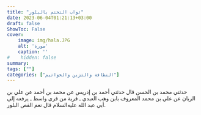 ```yaml
---
title: "ثواب التختم بالبلور"
date: 2023-06-04T01:21:13+03:00
draft: false
ShowToc: False
cover:
    image: img/hala.JPG
    alt: 'صورة'
    caption: ''
#    hidden: false
summary: 
tags: [""]
categories: ["النظافة والتزين والخواتيم"]
---
```

حدثني محمد بن الحسن قال حدثني أحمد بن إدريس عن محمد بن أحمد
عن علي بن الريان عن علي بن محمد المعروف بابن وهب العبدي ـ قرية
من قرى واسط ـ يرفعه إلى أبي عبد الله عليه‌السلام قال نعم الفص البلور.


